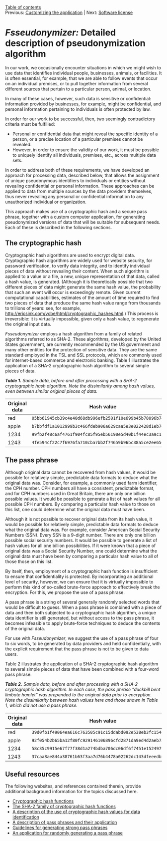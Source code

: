 [Table of contents](_tableOfContents.md)  
Previous: [Customizing the application](customizing.md) | Next: [Software license](license.md)

# _Fsseudonymizer:_ Detailed description of pseudonymization algorithm

In our work, we occasionally encounter situations in which we might wish to use data that identifies individual people, businesses, animals, or facilities.  It is often essential, for example, that we are able to follow events that occur on an individual premises, or to pull together information from several different sources that pertain to a particular person, animal, or location.

In many of these cases, however, such data is sensitive or confidential: information provided by businesses, for example, might be confidential, and personal information pertaining to individuals is often protected by law.

In order for our work to be successful, then, two seemingly contradictory criteria must be fulfilled:

  - Personal or confidential data that might reveal the specific identity of a person, or a precise location of a particular premises cannot be revealed.
  - However, in order to ensure the validity of our work, it must be possible to uniquely identify all individuals, premises, etc., across multiple data sets.

In order to address both of these requirements, we have developed an approach for processing data, described below, that allows the assignment of unique pseudonymous identifiers to individuals or entities without revealing confidential or personal information.  These approaches can be applied to data from multiple sources by the data providers themselves, thus never revealing any personal or confidential information to any unauthorized individual or organization.

This approach makes use of a cryptographic hash and a secure pass phrase, together with a custom computer application, for generating pseudonymized versions of data that will be suitable for subsequent needs.  Each of these is described in the following sections.

## The cryptographic hash

Cryptographic hash algorithms are used to encrypt digital data.  Cryptographic hash algorithms are widely used for website security, for password verification, to verify data integrity, and to identify individual pieces of data without revealing their content.  When such algorithm is applied to a value or a file, a new, unique representation of that data, called a hash value, is generated.  (Although it is theoretically possible that two different pieces of data might generate the same hash value, the probability that such an event will occur is exceedingly remote.  Given current computational capabilities, estimates of the amount of time required to find two pieces of data that produce the same hash value range from thousands to trillions of years: see, for example, <http://ericsink.com/vcbe/html/cryptographic_hashes.html>.)  This process is irreversible: it is virtually impossible, given only a hash value, to regenerate the original input data.

_Fsseudonymizer_ employs a hash algorithm from a family of related algorithms referred to as SHA-2.  These algorithms, developed by the United States government, are currently recommended by the US government and many other entities for the protection of sensitive data.  They are the same standard employed in the TSL and SSL protocols, which are commonly used for internet-based commerce and electronic banking. Table 1 illustrates the application of a SHA-2 cryptographic hash algorithm to several simple pieces of data.

_**Table 1.**  Sample data, before and after processing with a SHA-2 cryptographic hash algorithm.  Note the dissimilarity among hash values, even between similar original pieces of data._

| Original data | Hash value                                                     |
|---------------|----------------------------------------------------------------|
| red           | ```05bb61945cb39c4e40d68db996efb2501f10e699b45b78096b7e3978``` |
| apple         | ```b7bbfdf1a1012999b3c466fdeb906a629caa5e3e022428d1eb702281``` |
| 1234          | ```99fb2f48c6af4761f904fc85f95eb56190e5d40b1f44ec3a9c1fa319``` |
| 1243          | ```4fe594cf22c7f6976fa710cba7bb2f74659b96bc38a5ce2ee65454b1``` |

## The pass phrase

Although original data cannot be recovered from hash values, it would be possible for relatively simple, predictable data formats to deduce what the original data was.  Consider, for example, a commonly used farm identifier, the CPH number.  CPH numbers all have a consistent, predictable format, and for CPH numbers used in Great Britain, there are only one billion possible values.  It would be possible to generate a list of hash values for all possible CPH numbers.  By comparing a particular hash value to those on this list, one could determine what the original data must have been.


Although it is not possible to recover original data from its hash value, it would be possible for relatively simple, predictable data formats to deduce what the original data was.  For example, consider American Social Security Numbers (SSN).  Every SSN is a 9-digit number.  There are only one billion possible social security numbers.  It would be possible to generate a list of hash values for all one billion possibilities.  If it were known that a piece of original data was a Social Security Number, one could determine what the original data must have been by comparing a particular hash value to all of those those on this list.

By itself, then, employment of a cryptographic hash function is insufficient to ensure that confidentiality is protected.  By incorporating an additional level of security, however, we can ensure that it is virtually impossible to perform this kind of so-called brute-force approach to effectively break the encryption.  For this, we propose the use of a pass phrase.

A pass phrase is a string of several generally randomly selected words that would be difficult to guess.  When a pass phrase is combined with a piece of data and then both subjected to a cryptographic hash algorithm, a unique data identifier is still generated, but without access to the pass phrase, it becomes infeasible to apply brute-force techniques to deduce the contents of the original data.

For use with _Fsseudonymizer_, we suggest the use of a pass phrase of four to six words, to be generated by data providers and held confidentially, with the explicit requirement that the pass phrase is not to be given to data users.

Table 2 illustrates the application of a SHA-2 cryptographic hash algorithm to several simple pieces of data that have been combined with a four-word pass phrase.

_**Table 2.**  Sample data, before and after processing with a SHA-2 cryptographic hash algorithm.  In each case, the pass phrase “duckbill bent limbate hamlet” was prepended to the original data prior to encryption.  Note the dissimilarity between hash values here and those shown in Table 1, which did not use a pass phrase._

| Original data | Hash value                                                     |
|---------------|----------------------------------------------------------------|
| red           | ```39d0fb1f49064ea616c763505c91c15ddabd092e538eb3fc1544043a``` |
| apple         | ```92f054b2b65ba12f80fc929146106896cfd2871da9ed4d2aeb7adbc6``` |
| 1234          | ```58c35c9915e67f77f38d1a274bdba706dc06df6f7451e1524979e26f``` |
| 1243          | ```37caa8ae844a38761b63f3aa7d76b4478a02262dc143dfeeedb2bada``` |

## Useful resources

The following websites, and references contained therein, provide additional background information for the topics discussed here.

  - [Cryptographic hash functions](http://en.wikipedia.org/wiki/Cryptographic_hash_function)
  - [The SHA-2 family of cryptographic hash functions](http://en.wikipedia.org/wiki/SHA-2)
  - [A description of the use of cryptographic hash values for data identification](http://ericsink.com/vcbe/html/cryptographic_hashes.html)
  - [A description of pass phrases and their application](http://en.wikipedia.org/wiki/Passphrase)
  - [Guidelines for generating strong pass phrases](http://windows.microsoft.com/en-gb/windows7/tips-for-creating-strong-passwords-and-passphrases)
  - [An application for randomly generating a pass phrase](http://www.fourmilab.ch/javascrypt/pass_phrase.html)
